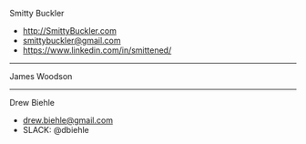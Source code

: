 



Smitty Buckler
* http://SmittyBuckler.com
* smittybuckler@gmail.com
* https://www.linkedin.com/in/smittened/
---

James Woodson

---

Drew Biehle
* drew.biehle@gmail.com
* SLACK: @dbiehle
